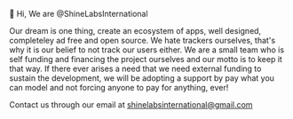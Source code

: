 👋 Hi, We are @ShineLabsInternational

Our dream is one thing, create an ecosystem of apps, well designed, completeley ad free and open source.
We hate trackers ourselves, that's why it is our belief to not track our users either.
We are a small team who is self funding and financing the project ourselves and our motto is to keep it that way.
If there ever arises a need that we need external funding to sustain the development, we will be adopting a support by pay what you can model and not forcing anyone to pay for anything, ever!

Contact us through our email at shinelabsinternational@gmail.com
